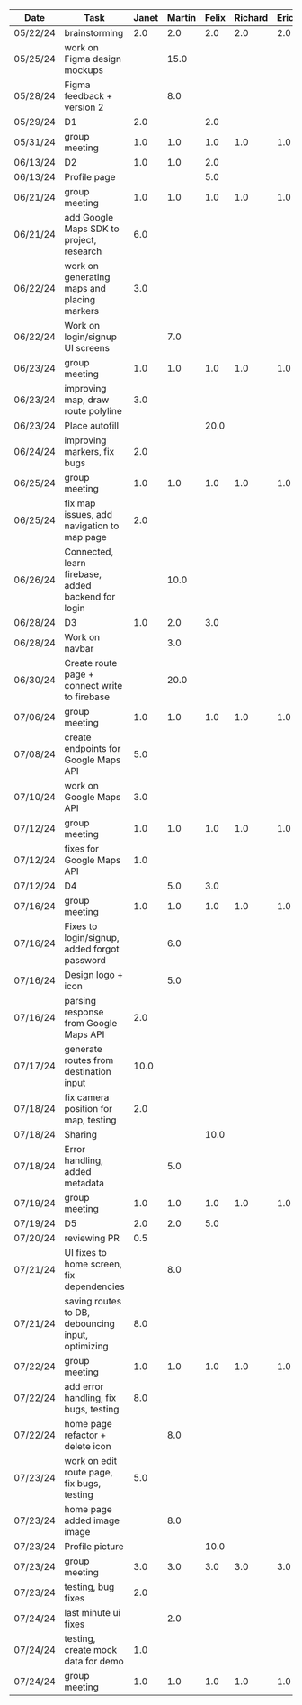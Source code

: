 | Date     | Task                                              | Janet | Martin | Felix | Richard | Eric |
|----------|---------------------------------------------------|-------|--------|-------|---------|------|
| 05/22/24 | brainstorming                                     | 2.0   | 2.0    | 2.0   | 2.0     | 2.0  |
| 05/25/24 | work on Figma design mockups                      |       | 15.0   |       |         |      |
| 05/28/24 | Figma feedback + version 2                        |       | 8.0    |       |         |      |
| 05/29/24 | D1                                                | 2.0   |        | 2.0   |         |      |
| 05/31/24 | group meeting                                     | 1.0   | 1.0    | 1.0   | 1.0     | 1.0  |
| 06/13/24 | D2                                                | 1.0   | 1.0    | 2.0   |         |      |
| 06/13/24 | Profile page                                      |       |        | 5.0   |         |      |
| 06/21/24 | group meeting                                     | 1.0   | 1.0    | 1.0   | 1.0     | 1.0  |
| 06/21/24 | add Google Maps SDK to project, research          | 6.0   |        |       |         |      |
| 06/22/24 | work on generating maps and placing markers       | 3.0   |        |       |         |      |
| 06/22/24 | Work on login/signup UI screens                   |       | 7.0    |       |         |      |
| 06/23/24 | group meeting                                     | 1.0   | 1.0    | 1.0   | 1.0     | 1.0  |
| 06/23/24 | improving map, draw route polyline                | 3.0   |        |       |         |      |
| 06/23/24 | Place autofill                                    |       |        | 20.0  |         |      |
| 06/24/24 | improving markers, fix bugs                       | 2.0   |        |       |         |      |
| 06/25/24 | group meeting                                     | 1.0   | 1.0    | 1.0   | 1.0     | 1.0  |
| 06/25/24 | fix map issues, add navigation to map page        | 2.0   |        |       |         |      |
| 06/26/24 | Connected, learn firebase, added backend for login|       | 10.0   |       |         |      |
| 06/28/24 | D3                                                | 1.0   | 2.0    | 3.0   |         |      |
| 06/28/24 | Work on navbar                                    |       | 3.0    |       |         |      |
| 06/30/24 | Create route page + connect write to firebase     |       | 20.0   |       |         |      |
| 07/06/24 | group meeting                                     | 1.0   | 1.0    | 1.0   | 1.0     | 1.0  |
| 07/08/24 | create endpoints for Google Maps API              | 5.0   |        |       |         |      |
| 07/10/24 | work on Google Maps API                           | 3.0   |        |       |         |      |
| 07/12/24 | group meeting                                     | 1.0   | 1.0    | 1.0   | 1.0     | 1.0  |
| 07/12/24 | fixes for Google Maps API                         | 1.0   |        |       |         |      |
| 07/12/24 | D4                                                |       | 5.0    | 3.0   |         |      |
| 07/16/24 | group meeting                                     | 1.0   | 1.0    | 1.0   | 1.0     | 1.0  |
| 07/16/24 | Fixes to login/signup, added forgot password      |       | 6.0    |       |         |      |
| 07/16/24 | Design logo + icon                                |       | 5.0    |       |         |      |
| 07/16/24 | parsing response from Google Maps API             | 2.0   |        |       |         |      |
| 07/17/24 | generate routes from destination input            | 10.0  |        |       |         |      |
| 07/18/24 | fix camera position for map, testing              | 2.0   |        |       |         |      |
| 07/18/24 | Sharing                                           |       |        | 10.0  |         |      |
| 07/18/24 | Error handling, added metadata                    |       | 5.0    |       |         |      |
| 07/19/24 | group meeting                                     | 1.0   | 1.0    | 1.0   | 1.0     | 1.0  |
| 07/19/24 | D5                                                | 2.0   | 2.0    | 5.0   |         |      |
| 07/20/24 | reviewing PR                                      | 0.5   |        |       |         |      |
| 07/21/24 | UI fixes to home screen, fix dependencies         |       | 8.0    |       |         |      |
| 07/21/24 | saving routes to DB, debouncing input, optimizing | 8.0   |        |       |         |      |
| 07/22/24 | group meeting                                     | 1.0   | 1.0    | 1.0   | 1.0     | 1.0  |
| 07/22/24 | add error handling, fix bugs, testing             | 8.0   |        |       |         |      |
| 07/22/24 | home page refactor + delete icon                  |       | 8.0    |       |         |      |
| 07/23/24 | work on edit route page, fix bugs, testing        | 5.0   |        |       |         |      |
| 07/23/24 | home page added image image                       |       | 8.0    |       |         |      |
| 07/23/24 | Profile picture                                   |       |        | 10.0  |         |      |
| 07/23/24 | group meeting                                     | 3.0   | 3.0    | 3.0   | 3.0     | 3.0  |
| 07/23/24 | testing, bug fixes                                | 2.0   |        |       |         |      |
| 07/24/24 | last minute ui fixes                              |       | 2.0    |       |         |      |
| 07/24/24 | testing, create mock data for demo                | 1.0   |        |       |         |      |
| 07/24/24 | group meeting                                     | 1.0   | 1.0    | 1.0   | 1.0     | 1.0  |
